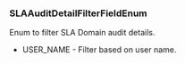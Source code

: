 ### SLAAuditDetailFilterFieldEnum
Enum to filter SLA Domain audit details.

- USER_NAME - Filter based on user name.
